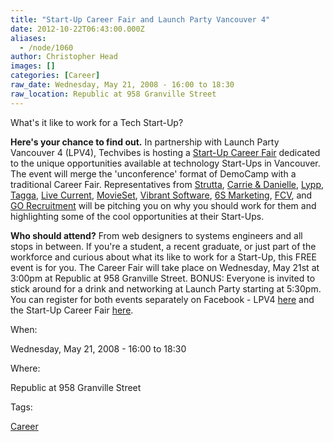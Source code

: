 ```yaml
---
title: "Start-Up Career Fair and Launch Party Vancouver 4"
date: 2012-10-22T06:43:00.000Z
aliases:
  - /node/1060
author: Christopher Head
images: []
categories: [Career]
raw_date: Wednesday, May 21, 2008 - 16:00 to 18:30
raw_location: Republic at 958 Granville Street
---
```


What's it like to work for a Tech Start-Up?

**Here's your chance to find out.** In partnership with Launch Party Vancouver 4 (LPV4), Techvibes is hosting a [Start-Up Career Fair](https://facebook.com/event.php?eid=48130170656&ref=share) dedicated to the unique opportunities available at technology Start-Ups in Vancouver. The event will merge the 'unconference' format of DemoCamp with a traditional Career Fair. Representatives from [Strutta](http://strutta.com), [Carrie & Danielle](http://carrieanddanielle.com),
[Lypp](http://lypp.com), [Tagga](http://tagga.com), [Live Current](http://livecurrent.com), [MovieSet](http://movieset.com/), [Vibrant Software](http://vibrant-software.com), [6S Marketing](http://6smarketing.com), [FCV](http://fcvtechnologies.ca), and [GO Recruitment](http://gorecruitment.com) will be pitching you on why you should work for them and highlighting some of the cool opportunities at their Start-Ups.

**Who should attend?** From web designers to systems engineers and all stops in between. If you're a student, a recent graduate, or just part of the workforce and curious about what its like to work for a Start-Up, this FREE event is for you. The Career Fair will take place on Wednesday, May 21st at 3:00pm at Republic at 958 Granville Street. BONUS: Everyone is invited to stick around for a drink and networking at Launch Party starting at 5:30pm. You can register for both events separately on Facebook - LPV4 [here](https://facebook.com/event.php?eid=11939557659) and the Start-Up
Career Fair [here](https://facebook.com/event.php?eid=48130170656).

When: 

Wednesday, May 21, 2008 - 16:00 to 18:30

Where: 

Republic at 958 Granville Street

Tags: 

[Career](/career)
